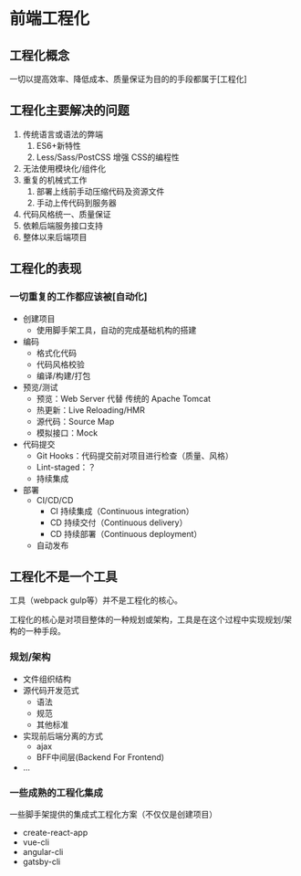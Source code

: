 # 前端工程化

## 工程化概念

一切以提高效率、降低成本、质量保证为目的的手段都属于[工程化]

## 工程化主要解决的问题

1. 传统语言或语法的弊端
   1. ES6+新特性
   2. Less/Sass/PostCSS 增强 CSS的编程性
2. 无法使用模块化/组件化
3. 重复的机械式工作
   1. 部署上线前手动压缩代码及资源文件
   2. 手动上传代码到服务器
4. 代码风格统一、质量保证
5. 依赖后端服务接口支持
6. 整体以来后端项目

## 工程化的表现

### 一切重复的工作都应该被[自动化]

- 创建项目
  - 使用脚手架工具，自动的完成基础机构的搭建
- 编码
  - 格式化代码
  - 代码风格校验
  - 编译/构建/打包
- 预览/测试
  - 预览：Web Server 代替 传统的 Apache Tomcat
  - 热更新：Live Reloading/HMR
  - 源代码：Source Map
  - 模拟接口：Mock
- 代码提交
  - Git Hooks：代码提交前对项目进行检查（质量、风格）
  - Lint-staged：？
  - 持续集成
- 部署
  - CI/CD/CD
    - CI 持续集成（Continuous integration）
    - CD 持续交付（Continuous delivery）
    - CD 持续部署（Continuous deployment）
  - 自动发布

## 工程化不是一个工具

工具（webpack gulp等）并不是工程化的核心。

工程化的核心是对项目整体的一种规划或架构，工具是在这个过程中实现规划/架构的一种手段。

### 规划/架构

- 文件组织结构
- 源代码开发范式
  - 语法
  - 规范
  - 其他标准
- 实现前后端分离的方式
  - ajax
  - BFF中间层(Backend For Frontend)
- ...

### 一些成熟的工程化集成

一些脚手架提供的集成式工程化方案（不仅仅是创建项目）

- create-react-app
- vue-cli
- angular-cli
- gatsby-cli
